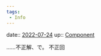```yaml
---
tags:
 - Info
---
```


date:: [2022-07-24](Daily_Note/2022-07-24.md)
up:: [Component](../Bar/Novel/Chaos/Component.md)

……不正解、で。
不正回